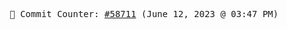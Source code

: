 <p align="center">
    <samp>
        📮 Commit Counter: <a href="https://github.com/Javascript-void0/Javascript-void0/commits/main">#58711</a> (June 12, 2023 @ 03:47 PM)
    </samp>
</p>